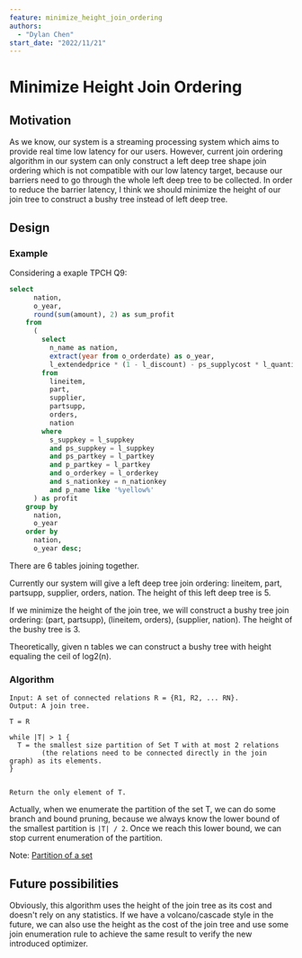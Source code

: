 ```yaml
---
feature: minimize_height_join_ordering
authors:
  - "Dylan Chen"
start_date: "2022/11/21"
---
```


# Minimize Height Join Ordering

## Motivation

As we know, our system is a streaming processing system which aims to provide real time low latency for our users. However, current join ordering algorithm in our system can only construct a left deep tree shape join ordering which is not compatible with our low latency target, because our barriers need to go through the whole left deep tree to be collected. In order to reduce the barrier latency, I think we should minimize the height of our join tree to construct a bushy tree instead of left deep tree.

## Design

### Example

Considering a exaple TPCH Q9:

```sql
select
      nation,
      o_year,
      round(sum(amount), 2) as sum_profit
    from
      (
        select
          n_name as nation,
          extract(year from o_orderdate) as o_year,
          l_extendedprice * (1 - l_discount) - ps_supplycost * l_quantity as amount
        from
          lineitem,
          part,
          supplier,
          partsupp,
          orders,
          nation
        where
          s_suppkey = l_suppkey
          and ps_suppkey = l_suppkey
          and ps_partkey = l_partkey
          and p_partkey = l_partkey
          and o_orderkey = l_orderkey
          and s_nationkey = n_nationkey
          and p_name like '%yellow%'
      ) as profit
    group by
      nation,
      o_year
    order by
      nation,
      o_year desc;
```

There are 6 tables joining together. 

Currently our system will give a left deep tree join ordering: lineitem, part, partsupp, supplier, orders, nation. The height of this left deep tree is 5.

If we minimize the height of the join tree, we will construct a bushy tree join ordering: (part, partsupp), (lineitem, orders), (supplier, nation). The height of the bushy tree is 3.

Theoretically, given n tables we can construct a bushy tree with height equaling the ceil of log2(n).


### Algorithm

```
Input: A set of connected relations R = {R1, R2, ... RN}.
Output: A join tree.

T = R

while |T| > 1 {
  T = the smallest size partition of Set T with at most 2 relations 
        (the relations need to be connected directly in the join graph) as its elements.
}


Return the only element of T.
```

Actually, when we enumerate the partition of the set T, we can do some branch and bound pruning, because we always know the lower bound of the smallest partition is `|T| / 2`. Once we reach this lower bound, we can stop current enumeration of the partition.

Note: [Partition of a set](https://en.wikipedia.org/wiki/Partition_of_a_set)

## Future possibilities

Obviously, this algorithm uses the height of the join tree as its cost and doesn't rely on any statistics. If we have a volcano/cascade style in the future, we can also use the height as the cost of the join tree and use some join enumeration rule to achieve the same result to verify the new introduced optimizer.
